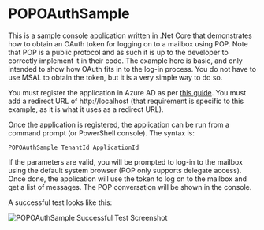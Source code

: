 # POPOAuthSample

This is a sample console application written in .Net Core that demonstrates how to obtain an OAuth token for logging on to a mailbox using POP.  Note that POP is a public protocol and as such it is up to the developer to correctly implement it in their code.  The example here is basic, and only intended to show how OAuth fits in to the log-in process.  You do not have to use MSAL to obtain the token, but it is a very simple way to do so.

You must register the application in Azure AD as per [this guide](https://docs.microsoft.com/en-us/exchange/client-developer/legacy-protocols/how-to-authenticate-an-imap-pop-smtp-application-by-using-oauth#get-an-access-token "Authenticate an IMAP application using OAuth").  You must add a redirect URL of http://localhost (that requirement is specific to this example, as it is what it uses as a redirect URL).

Once the application is registered, the application can be run from a command prompt (or PowerShell console).  The syntax is:

`POPOAuthSample TenantId ApplicationId`

If the parameters are valid, you will be prompted to log-in to the mailbox using the default system browser (POP only supports delegate access).  Once done, the application will use the token to log on to the mailbox and get a list of messages.  The POP conversation will be shown in the console.

A successful test looks like this:

![POPOAuthSample Successful Test Screenshot](https://github.com/David-Barrett-MS/POPOAuthSample/blob/master/POPOAuthSample.png?raw=true "POPOAuthSample Successful Test Screenshot")

